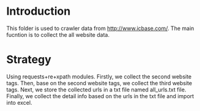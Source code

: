 # Introduction

This folder is used to crawler data from http://www.icbase.com/.
The main fucntion is to collect the all website data.

# Strategy
Using requests+re+xpath modules.
Firstly, we collect the second website tags.
Then, base on the second website tags, we collect the third website tags.
Next, we store the collected urls in a txt file named all_urls.txt file.
Finally, we collect the detail info based on the urls in the txt file and import into excel.
